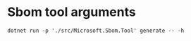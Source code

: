 # Sbom tool arguments

```shell
dotnet run -p './src/Microsoft.Sbom.Tool' generate -- -h
```

```

```
